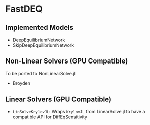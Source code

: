# FastDEQ

## Implemented Models

* DeepEquilibriumNetwork
* SkipDeepEquilibriumNetwork

## Non-Linear Solvers (GPU Compatible)

To be ported to NonLinearSolve.jl

* Broyden

## Linear Solvers (GPU Compatible)

* `LinSolveKrylovJL`: Wraps `KrylovJL` from LinearSolve.jl to have a compatible API for DiffEqSensitivity
